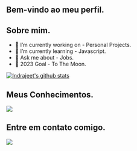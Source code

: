 ## Bem-vindo ao meu perfil.

## Sobre mim.

- 🔭 I’m currently working on - Personal Projects.
- 🌱 I’m currently learning - Javascript.
- 💬 Ask me about - Jobs.
- 🥅 2023 Goal - To The Moon.

[![Indrajeet's github stats](https://github-readme-stats.vercel.app/api?username=nicholas-developer&count_private=true&include_all_commits=true&theme=vue)](https://google.com)

## Meus Conhecimentos.

<a href="https://skillicons.dev">
    <img src="https://skillicons.dev/icons?i=markdown,figma,bash,vscode,github,html,css,js," />
</a>



## Entre em contato comigo.

<a href="https://skillicons.dev">
    <img src="https://skillicons.dev/icons?i=discord,linkedin,twitter,instagram"/>
</a>
